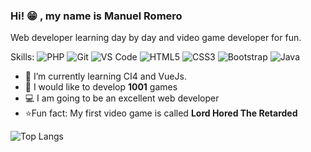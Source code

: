 ### Hi! 😁 , my name is Manuel Romero

Web developer learning day by day and video game developer for fun.

Skills: ![PHP](https://img.shields.io/badge/-PHP-8fcfd1?style=plastic&logo=PHP) ![Git](https://img.shields.io/badge/-Git-black?style=plastic&logo=git) ![VS Code](https://img.shields.io/badge/-VS%20Code-007ACC?style=plastic&logo=visual-studio-code) ![HTML5](https://img.shields.io/badge/-HTML5-E34F26?style=plastic&logo=html5&logoColor=white) ![CSS3](https://img.shields.io/badge/-CSS3-1572B6?style=plastic&logo=css3) ![Bootstrap](https://img.shields.io/badge/-Bootstrap-563D7C?style=plastic&logo=bootstrap) ![Java](https://img.shields.io/badge/-java-3f4441?style=plastic&logo=java) 

- 🌱 I’m currently learning CI4 and VueJs.
- 👾 I would like to develop **1001** games
- 💻 I am going to be an excellent web developer
- ⭐Fun fact:  My first video game is called **Lord Hored The Retarded**

![Top Langs](https://github-readme-stats.vercel.app/api/top-langs/?username=Hazdan)
